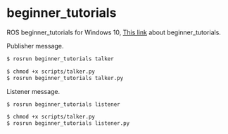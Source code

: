 # beginner_tutorials
ROS beginner_tutorials for Windows 10, [This link](http://wiki.ros.org/ROS/Tutorials) about beginner_tutorials.

Publisher message.
``` bash
$ rosrun beginner_tutorials talker
```

``` bash
$ chmod +x scripts/talker.py
$ rosrun beginner_tutorials talker.py
```

Listener message.
``` bash
$ rosrun beginner_tutorials listener
```

``` bash
$ chmod +x scripts/talker.py
$ rosrun beginner_tutorials listener.py
```
